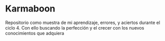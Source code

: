 # Karmaboon
Repositorio como muestra de mi aprendizaje, errores, y aciertos durante el ciclo 4. Con ello buscando la perfección y el crecer con los nuevos conocimientos que adquiera
